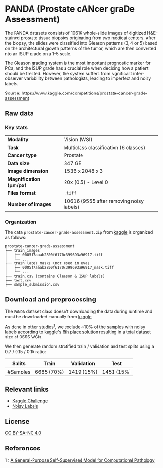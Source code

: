 # PANDA (Prostate cANcer graDe Assessment)

The PANDA datasets consists of 10616 whole-slide images of digitized H&E-stained prostate tissue biopsies originating from two medical centers. After the biopsy, the slides were classified into Gleason patterns (3, 4 or 5) based on the architectural growth patterns of the tumor, which are then converted nto an ISUP grade on a 1-5 scale.

The Gleason grading system is the most important prognostic marker for PCa, and the ISUP grade has a crucial role when deciding how a patient should be treated. However, the system suffers from significant inter-observer variability between pathologists, leading to imperfect and noisy labels.

Source: https://www.kaggle.com/competitions/prostate-cancer-grade-assessment


## Raw data

### Key stats

|                           |                                                          |
|---------------------------|----------------------------------------------------------|
| **Modality**              | Vision (WSI)                               |
| **Task**                  | Multiclass classification (6 classes)                    |
| **Cancer type**           | Prostate                                                   |
| **Data size**             | 347 GB  |
| **Image dimension**       | 1536 x 2048 x 3                                          |
| **Magnification (μm/px)** | 20x (0.5) - Level 0                                          |
| **Files format**          | `.tiff`                                            |
| **Number of images**      | 10616 (9555 after removing noisy labels)                                |


### Organization

The data `prostate-cancer-grade-assessment.zip` from [kaggle](https://www.kaggle.com/competitions/prostate-cancer-grade-assessment/data) is organized as follows:

```
prostate-cancer-grade-assessment
├── train_images
│   ├── 0005f7aaab2800f6170c399693a96917.tiff
│   └── ...
├── train_label_masks (not used in eva)
│   ├── 0005f7aaab2800f6170c399693a96917_mask.tiff
│   └── ...
├── train.csv (contains Gleason & ISUP labels)
├── test.csv
├── sample_submission.csv
```

## Download and preprocessing

The `PANDA` dataset class doesn't downloading the data during runtime and must be downloaded manually from [kaggle](https://www.kaggle.com/competitions/prostate-cancer-grade-assessment/data).

As done in other studies<sup>1</sup>, we exclude ~10% of the samples with noisy labels according to kaggle's [6th place solution](https://www.kaggle.com/competitions/prostate-cancer-grade-assessment/discussion/169230)  resulting in a total dataset size of 9555 WSIs.

We then generate random stratified train / validation and test splits using a 0.7 / 0.15 / 0.15 ratio:


| Splits   | Train       | Validation  | Test       |  
|----------|-------------|-------------|------------|
| #Samples | 6685 (70%)  | 1419 (15%)  | 1451 (15%) |


## Relevant links

* [Kaggle Challenge](https://www.kaggle.com/competitions/prostate-cancer-grade-assessment)
* [Noisy Labels](https://github.com/analokmaus/kaggle-panda-challenge-public)



## License

[CC BY-SA-NC 4.0](https://creativecommons.org/licenses/by-nc-sa/4.0/deed.en)

## References
1 : [A General-Purpose Self-Supervised Model for Computational Pathology](https://arxiv.org/abs/2308.15474)